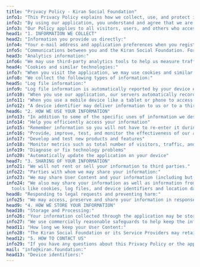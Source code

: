 ```yaml
---
title: "Privacy Policy - Kiran Social Foundation"
info1: "This Privacy Policy explains how we collect, use, and protect information in relation to our mobile application."
info2: "By using our application, you understand and agree that we are providing a platform for you to receive information from the Kiran Social Foundation."
info3: "Our Policy applies to all visitors, users, and others who access the mobile application"
head1: "1. INFORMATION WE COLLECT"
head2: "Information you provide us directly:"
info4: "Your e-mail address and application preferences when you register for the application. This information allows us to identify you uniquely."
info5: "Communications between you and the Kiran Social Foundation. For example, we may send you application-related emails (e.g., account verification, changes/updates to features of the application,technical and security notices). Note that you may not opt out of application-related e-mails."
head3: "Analytics information:"
info6: "We may use third-party analytics tools to help us measure traffic and usage trends for the application. These tools collect information sent by your device or our application, including the pages you visit, add-ons, and other information that assists us in improving the application. We collect and use this analytics information with analytics information from other Users so that it cannot reasonably be used to identify any particular individual User."
head4: "Cookies and similar technologies:"
info7: "When you visit the application, we may use cookies and similar technologies to collect information about how you use the application and provide features to you."
info8: "We collect the following types of information:"
head5: "Log file information:"
info9: "Log file information is automatically reported by your device each time you make a request to access (i.e., visit) the application. It can also be provided when the content of the application is downloaded to your browser or device."
info10: "When you use our application, our servers automatically record certain log file information, including your request, Internet Protocol ('IP') address, browser type, referring / exit pages and URLs, number of clicks and how you interact with links on the application, domain names, landing pages, pages viewed, and other such information. We may also collect similar information from emails sent to our Users which then help us track which emails are opened and which links are clicked by recipients. The information allows for more accurate reporting and improvement of the application."
info11: "When you use a mobile device like a tablet or phone to access our application, we may access, collect, monitor, store on your device, and/or remotely store one or more &quot;device identifiers.&quot; Device identifiers are small data files or similar data structures stored on or associated with your mobile device, which uniquely identify your mobile device. A device identifier may be data stored in connection with the device hardware, data stored in connection with the device's operating system or other software."
info12: "A device identifier may deliver information to us or to a third-party partner about how you browse and use the application and may help us or others provide reports or personalized content and ads. Some features of the application may not function properly if use or availability of device identifiers is impaired or disabled."
head6: "2. HOW WE USE YOUR INFORMATION"
info13: "In addition to some of the specific uses of information we describe in this Privacy Policy, we may use information that we receive to:"
info14: "Help you efficiently access your information"
info15: "Remember information so you will not have to re-enter it during your visit or the next time you visit the application"
info16: "Provide, improve, test, and monitor the effectiveness of our application"
info17: "Develop and test new products and features"
info18: "Monitor metrics such as total number of visitors, traffic, and demographic patterns"
info19: "Diagnose or fix technology problems"
info20: "Automatically update the application on your device"
head7: "3. SHARING OF YOUR INFORMATION"
info21: "We will not rent or sell your information to third parties."
info22: "Parties with whom we may share your information:"
info23: "We may share User Content and your information (including but not limited to, information from cookies, log files, device identifiers, location data, and usage data) to help provide, understand, and improve the application."
info24: "We also may share your information as well as information from
  tools like cookies, log files, and device identifiers and location data, with third-party organizations that help us provide the application to you (&quot;Service Providers&quot;). Our Service Providers will be given access to your information as is reasonably necessary to provide the application under reasonable confidentiality terms."
head8: "Responding to legal requests and preventing harm:"
info25: "We may access, preserve and share your information in response to a legal request if we have a good faith belief that the law requires us to do so. We may also access, preserve and share information when we have a good faith belief it is necessary to: detect, prevent and address fraud and other illegal activity; to protect ourselves, you and others, including as part of investigations; and to prevent death or imminent bodily harm. Information we receive about you may be accessed, processed and retained for an extended period of time when it is the subject of a legal request or obligation, governmental investigation, or investigations concerning possible violations of our terms or policies, or otherwise  to prevent harm."
head9: "4. HOW WE STORE YOUR INFORMATION"
head10: "Storage and Processing:"
info26: "Your information collected through the application may be stored and processed in India where the Kiran Social Foundation maintains facilities."
info27: "We use commercially reasonable safeguards to help keep the information collected through the application secure and take reasonable steps (such as requesting a unique password) to verify your identity before granting you access to your account. However, the Kiran Social Foundation cannot ensure the security of any information you transmit or guarantee that information on the application may not be accessed, disclosed, altered, or destroyed."
head11: "How long we keep your User Content:"
info28: "The Kiran Social Foundation or its Service Providers may retain information (including your profile information) for a reasonable time for backup, archival, and/or audit purposes."
head12: "5. HOW TO CONTACT US"
info29: "If you have any questions about this Privacy Policy or the application, please contact us at"
mail: "info@kiran.foundation:"
head13: "Device identifiers:"
---
```

